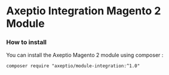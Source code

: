 # Axeptio Integration Magento 2 Module

### How to install

You can install the Axeptio Magento 2 module using composer :

```
composer require "axeptio/module-integration:^1.0"
```